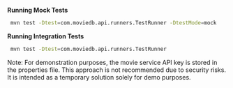 **Running Mock Tests**
```bash
 mvn test -Dtest=com.moviedb.api.runners.TestRunner -DtestMode=mock
```

**Running Integration Tests**
```bash
 mvn test -Dtest=com.moviedb.api.runners.TestRunner
 ```
 
Note: For demonstration purposes, the movie service API key is stored in the properties file. This approach is not recommended due to security risks. It is intended as a temporary solution solely for demo purposes.